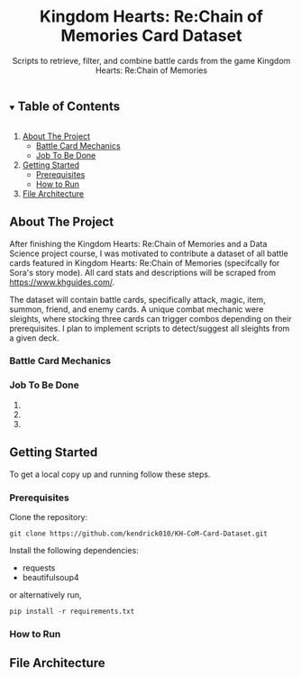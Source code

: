 <!------------------------------------------ TITLE BLOCK --------------------------------------------------------------->
<h1 align="center"> Kingdom Hearts: Re:Chain of Memories Card Dataset </h1>

<p align="center">
  Scripts to retrieve, filter, and combine battle cards from the game Kingdom Hearts: Re:Chain of Memories
</p>


<!------------------------------------------ TABLE OF CONTENTS ---------------------------------------------------------->
<details open="open">
  <summary><h2 style="display: inline-block"> Table of Contents </h2></summary>
  <ol>
    <li>
      <a href="#about-the-project"> About The Project </a>
      <ul>
        <li><a href="#battle-card-mechanics"> Battle Card Mechanics </a></li>
        <li><a href="#job-to-be-done"> Job To Be Done </a></li>
      </ul>
    </li>
    <li>
      <a href="#getting-started"> Getting Started </a>
      <ul>
        <li><a href="#prerequisites"> Prerequisites </a></li>
        <li><a href="#how-to-run"> How to Run </a></li>
      </ul>
    </li>
    <li><a href="#file-architecture"> File Architecture </a></li>
  </ol>
</details>


<!------------------------------------------ About The Project ---------------------------------------------------------->
## About The Project

After finishing the Kingdom Hearts: Re:Chain of Memories and a Data Science project course, I was motivated to contribute a
dataset of all battle cards featured in Kingdom Hearts: Re:Chain of Memories (specifcally for Sora's story mode). All card
stats and descriptions will be scraped from https://www.khguides.com/.

The dataset will contain battle cards, specifically attack, magic, item, summon, friend, and enemy cards. A unique combat mechanic 
were sleights, where stocking three cards can trigger combos depending on their prerequisites. I plan to implement scripts to 
detect/suggest all sleights from a given deck.

### Battle Card Mechanics

### Job To Be Done
1.
2.
3.


<!------------------------------------------ Getting Started ---------------------------------------------------------->
## Getting Started
To get a local copy up and running follow these steps.

### Prerequisites
Clone the repository:
```
git clone https://github.com/kendrick010/KH-CoM-Card-Dataset.git
```

Install the following dependencies:
* requests
* beautifulsoup4

or alternatively run,
```
pip install -r requirements.txt
```

### How to Run

<!------------------------------------------ File Architecture  ---------------------------------------------------------->
## File Architecture

